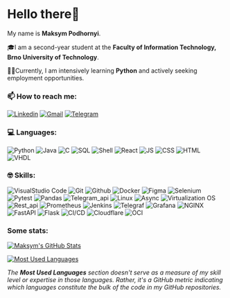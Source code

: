 # Hello there👋

My name is **Maksym Podhornyi**.

🎓I am a second-year student at the **Faculty of Information Technology, Brno University of Technology**.

👨‍💻Currently, I am intensively learning **Python** and actively seeking employment opportunities.

### 📫 How to reach me:

[![Linkedin](https://img.shields.io/badge/Linkedin-informational?style=for-the-badge&logo=linkedin&logoColor=78fe96&labelColor=151515&color=78fe96)](https://www.linkedin.com/in/maksym-podhornyi/)
[![Gmail](https://img.shields.io/badge/GMail-MAil_me-informational?style=for-the-badge&logo=gmail&logoColor=78fe96&labelColor=151515&color=78fe96)](mailto:forjant1@gmail.com)
[![Telegram](https://img.shields.io/badge/Telegram-informational?style=for-the-badge&logo=telegram&logoColor=78fe96&labelColor=151515&color=78fe96)](https://t.me/enterosgel1)

### 💻 Languages:
![Python](https://img.shields.io/badge/Python-informational?style=for-the-badge&logo=python&logoColor=78fe96&color=151515)
![Java](https://img.shields.io/badge/Java-informational?style=for-the-badge&logo=java&logoColor=78fe96&color=151515)
![C](https://img.shields.io/badge/C-informational?style=for-the-badge&logoColor=78fe96&color=151515&logo=C)
![SQL](https://img.shields.io/badge/SQL-informational?style=for-the-badge&logo=mysql&logoColor=78fe96&color=151515)
![Shell](https://img.shields.io/badge/Shell-informational?style=for-the-badge&logo=gnu-bash&logoColor=78fe96&color=151515)
![React](https://img.shields.io/badge/React-informational?style=for-the-badge&logo=react&logoColor=78fe96&color=151515)
![JS](https://img.shields.io/badge/Javascript-informational?style=for-the-badge&logo=javascript&logoColor=78fe96&color=151515)
![CSS](https://img.shields.io/badge/CSS3-informational?style=for-the-badge&logo=css3&logoColor=78fe96&color=151515)
![HTML](https://img.shields.io/badge/HTML5-informational?style=for-the-badge&logo=html5&logoColor=78fe96&color=151515)
![VHDL](https://img.shields.io/badge/VHDL-informational?style=for-the-badge&logo=vhdl5&logoColor=78fe96&color=151515)


### 🤓 Skills:
![VisualStudio Code](https://img.shields.io/badge/VisualStudio_Code-informational?style=for-the-badge&logo=visual-studio-code&logoColor=78fe96&color=151515)
![Git](https://img.shields.io/badge/Git-informational?style=for-the-badge&logo=git&logoColor=78fe96&color=151515)
![Github](https://img.shields.io/badge/Github-informational?style=for-the-badge&logo=github&logoColor=78fe96&color=151515)
![Docker](https://img.shields.io/badge/Docker-informational?style=for-the-badge&logo=docker&logoColor=78fe96&color=151515)
![Figma](https://img.shields.io/badge/Figma-informational?style=for-the-badge&logo=figma&logoColor=78fe96&color=151515)
![Selenium](https://img.shields.io/badge/Selenium-informational?style=for-the-badge&logo=selenium&logoColor=78fe96&color=151515)
![Pytest](https://img.shields.io/badge/Pytest-informational?style=for-the-badge&logo=pytest&logoColor=78fe96&color=151515)
![Pandas](https://img.shields.io/badge/Pandas-informational?style=for-the-badge&logo=pandas&logoColor=78fe96&color=151515)
![Telegram_api](https://img.shields.io/badge/Telegram_api-informational?style=for-the-badge&logo=telegram&logoColor=78fe96&color=151515)
![Linux](https://img.shields.io/badge/Linux-informational?style=for-the-badge&logo=linux&logoColor=78fe96&color=151515)
![Async](https://img.shields.io/badge/Async-informational?style=for-the-badge&color=151515)
![Virtualization OS](https://img.shields.io/badge/Virtualization_OS-informational?style=for-the-badge&color=151515)
![Rest_api](https://img.shields.io/badge/REST_api-informational?style=for-the-badge&color=151515)
![Prometheus](https://img.shields.io/badge/Prometheus-informational?style=for-the-badge&logo=prometheus&logoColor=78fe96&color=151515)
![Jenkins](https://img.shields.io/badge/Jenkins-informational?style=for-the-badge&logo=jenkins&logoColor=78fe96&color=151515)
![Telegraf](https://img.shields.io/badge/Telegraf_monitoring-informational?style=for-the-badge&color=151515)
![Grafana](https://img.shields.io/badge/Grafana-informational?style=for-the-badge&logo=grafana&logoColor=78fe96&color=151515)
![NGINX](https://img.shields.io/badge/Nginx-informational?style=for-the-badge&logo=nginx&logoColor=78fe96&color=151515)
![FastAPI](https://img.shields.io/badge/FastAPI-informational?style=for-the-badge&logo=fastapi&logoColor=78fe96&color=151515)
![Flask](https://img.shields.io/badge/Flask-informational?style=for-the-badge&logo=flask&logoColor=78fe96&color=151515)
![CI/CD](https://img.shields.io/badge/CI/CD-informational?style=for-the-badge&logoColor=78fe96&color=151515)
![Cloudflare](https://img.shields.io/badge/Cloudflare-informational?style=for-the-badge&logo=cloudflare&logoColor=78fe96&color=151515)
![OCI](https://img.shields.io/badge/OCI-informational?style=for-the-badge&logo=oracle&logoColor=78fe96&color=151515)



### Some stats:

<!---[![Code time](https://github-readme-stats.vercel.app/api/wakatime?username=max0n1x&count_private=true&hide=contribs&show_icons=true&theme=tokyonight&include_all_commits=true&disable_animations=true)](https://github.com/max0n1x)-->

[![Maksym's GitHub Stats](https://github-readme-stats.vercel.app/api?username=max0n1x&count_private=true&hide=contribs&show_icons=true&theme=tokyonight&include_all_commits=true&disable_animations=true)](https://github.com/max0n1x)

[![Most Used Languages](https://github-readme-stats.vercel.app/api/top-langs/?username=max0n1x&langs_count=10&layout=compact&theme=tokyonight)](https://github.com/max0n1x)

*The **Most Used Languages** section doesn't serve as a measure of my skill level or expertise in those languages. Rather, it's a GitHub metric indicating which languages constitute the bulk of the code in my GitHub repositories.*
